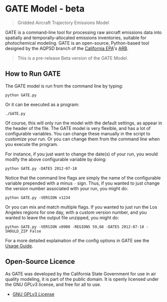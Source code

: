 # GATE Model - beta

> Gridded Aircraft Trajectory Emissions Model

GATE is a command-line tool for processing raw aircraft emissions data into spatially and temporally-allocated emissions inventories, suitable for photochemical modeling. GATE is an open-source, Python-based tool designed by the AQPSD branch of the [California EPA][CalEPA]'s [ARB][ARB].

> This is a pre-release Beta version of the GATE Model.


## How to Run GATE

The GATE model is run from the command line by typing:

    python GATE.py

Or it can be executed as a program:

    ./GATE.py

Of course, this will only run the model with the default settings, as appear in the header of the file.  The GATE model is very flexible, and has a lot of configurable variables. You can change these manually in the script to customize your run. Or you can change them from the command line when you execute the program.

For instance, if you just want to change the date(s) of your run, you would modify the above configurable variable by doing:

    python GATE.py -DATES 2012-07-18

Notice that the command line flags are simply the name of the configurable variable prepended with a minus `-` sign. Thus, if you wanted to just change the version number associated with your run, you might do:

    python GATE.py -VERSION v1234

Or you can mix and match multiple flags. If you wanted to just run the Los Angeles regions for one day, with a custom version number, and you wanted to leave the output file unzipped, you might do:

    python GATE.py -VERSION v0900 -REGIONS 59,68 -DATES 2012-07-18 -SHOULD_ZIP False

For a more detailed explaination of the config options in GATE see the [Usage Guide](USAGE.md).

## Open-Source Licence

As GATE was developed by the California State Government for use in air quality modeling, it is part of the public domain. It is openly licensed under the GNU GPLv3 license, and free for all to use.

* [GNU GPLv3 License](LICENSE)


[ARB]: http://www.arb.ca.gov/homepage.htm
[CalEPA]: http://www.calepa.ca.gov/

